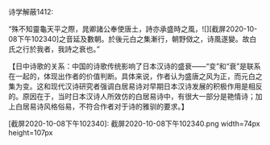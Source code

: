 诗学解蔽1412:

“殊不知靈龜天平之際，晁卿諸公奉使唐土，詩亦承盛時之風，![][截屏2020-10-08下午102340]之音延及數朝。於後元白之集漸行，朝野傚之，诗風遂變。故白氏之行於我者，我詩之衰也。”

【日中诗歌的关系：中国的诗歌传统影响了日本汉诗的盛衰——“变”和“衰”是联系在一起的，体现出作者的价值判断。具体来说，作者认为盛唐之风为正，而元白之集为变。这和现代汉诗研究者强调白居易诗对早期日本汉诗发展的积极作用是相反的。原因在于，当时日本汉诗人所效仿的白居易诗中，有很大一部分是艳情诗；加上白居易诗风格俗易，不符合作者对于诗的雅驯的要求。】

[截屏2020-10-08下午102340]: 截屏2020-10-08下午102340.png width=74px height=107px
